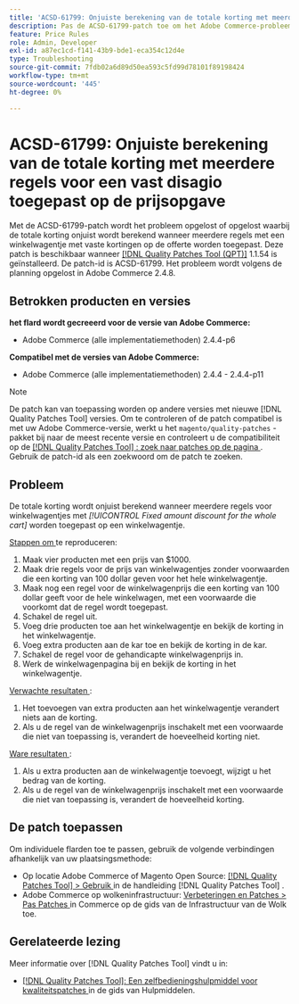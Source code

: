 ```yaml
---
title: 'ACSD-61799: Onjuiste berekening van de totale korting met meerdere regels voor een vast disagio toegepast op de prijsopgave'
description: Pas de ACSD-61799-patch toe om het Adobe Commerce-probleem op te lossen, waarbij de totale korting onjuist wordt berekend wanneer meerdere regels voor winkelwagentjes met vaste kortingen op de prijsopgave worden toegepast.
feature: Price Rules
role: Admin, Developer
exl-id: a87ec1cd-f141-43b9-bde1-eca354c12d4e
type: Troubleshooting
source-git-commit: 7fdb02a6d89d50ea593c5fd99d78101f89198424
workflow-type: tm+mt
source-wordcount: '445'
ht-degree: 0%

---
```


# ACSD-61799: Onjuiste berekening van de totale korting met meerdere regels voor een vast disagio toegepast op de prijsopgave

Met de ACSD-61799-patch wordt het probleem opgelost of opgelost waarbij de totale korting onjuist wordt berekend wanneer meerdere regels met een winkelwagentje met vaste kortingen op de offerte worden toegepast. Deze patch is beschikbaar wanneer [[!DNL Quality Patches Tool (QPT)]](/help/tools/quality-patches-tool/quality-patches-tool-to-self-serve-quality-patches.md) 1.1.54 is geïnstalleerd. De patch-id is ACSD-61799. Het probleem wordt volgens de planning opgelost in Adobe Commerce 2.4.8.

## Betrokken producten en versies

**het flard wordt gecreeerd voor de versie van Adobe Commerce:**

* Adobe Commerce (alle implementatiemethoden) 2.4.4-p6

**Compatibel met de versies van Adobe Commerce:**

* Adobe Commerce (alle implementatiemethoden) 2.4.4 - 2.4.4-p11

>[!NOTE]
>
>De patch kan van toepassing worden op andere versies met nieuwe [!DNL Quality Patches Tool] versies. Om te controleren of de patch compatibel is met uw Adobe Commerce-versie, werkt u het `magento/quality-patches` -pakket bij naar de meest recente versie en controleert u de compatibiliteit op de [[!DNL Quality Patches Tool] : zoek naar patches op de pagina ](https://experienceleague.adobe.com/tools/commerce-quality-patches/index.html?lang=nl-NL) . Gebruik de patch-id als een zoekwoord om de patch te zoeken.

## Probleem

De totale korting wordt onjuist berekend wanneer meerdere regels voor winkelwagentjes met *[!UICONTROL Fixed amount discount for the whole cart]* worden toegepast op een winkelwagentje.

<u> Stappen om </u> te reproduceren:

1. Maak vier producten met een prijs van $1000.
1. Maak drie regels voor de prijs van winkelwagentjes zonder voorwaarden die een korting van 100 dollar geven voor het hele winkelwagentje.
1. Maak nog een regel voor de winkelwagenprijs die een korting van 100 dollar geeft voor de hele winkelwagen, met een voorwaarde die voorkomt dat de regel wordt toegepast.
1. Schakel de regel uit.
1. Voeg drie producten toe aan het winkelwagentje en bekijk de korting in het winkelwagentje.
1. Voeg extra producten aan de kar toe en bekijk de korting in de kar.
1. Schakel de regel voor de gehandicapte winkelwagenprijs in.
1. Werk de winkelwagenpagina bij en bekijk de korting in het winkelwagentje.

<u> Verwachte resultaten </u>:

1. Het toevoegen van extra producten aan het winkelwagentje verandert niets aan de korting.
1. Als u de regel van de winkelwagenprijs inschakelt met een voorwaarde die niet van toepassing is, verandert de hoeveelheid korting niet.

<u> Ware resultaten </u>:

1. Als u extra producten aan de winkelwagentje toevoegt, wijzigt u het bedrag van de korting.
1. Als u de regel van de winkelwagenprijs inschakelt met een voorwaarde die niet van toepassing is, verandert de hoeveelheid korting.

## De patch toepassen

Om individuele flarden toe te passen, gebruik de volgende verbindingen afhankelijk van uw plaatsingsmethode:

* Op locatie Adobe Commerce of Magento Open Source: [[!DNL Quality Patches Tool] > Gebruik ](/help/tools/quality-patches-tool/usage.md) in de handleiding [!DNL Quality Patches Tool] .
* Adobe Commerce op wolkeninfrastructuur: [ Verbeteringen en Patches > Pas Patches ](https://experienceleague.adobe.com/docs/commerce-cloud-service/user-guide/develop/upgrade/apply-patches.html?lang=nl-NL) in Commerce op de gids van de Infrastructuur van de Wolk toe.

## Gerelateerde lezing

Meer informatie over [!DNL Quality Patches Tool] vindt u in:

* [[!DNL Quality Patches Tool]: Een zelfbedieningshulpmiddel voor kwaliteitspatches ](/help/tools/quality-patches-tool/quality-patches-tool-to-self-serve-quality-patches.md) in de gids van Hulpmiddelen.
